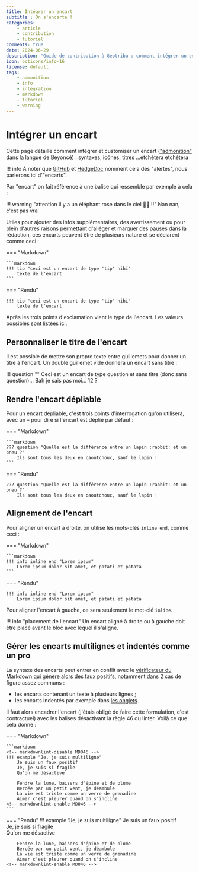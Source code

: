 ```yaml
---
title: Intégrer un encart
subtitle : On s'encarte !
categories:
    - article
    - contribution
    - tutoriel
comments: true
date: 2024-06-29
description: "Guide de contribution à Geotribu : comment intégrer un encart pour info, ou avertissement, ou autre"
icon: octicons/info-16
license: default
tags:
    - admonition
    - info
    - intégration
    - markdown
    - tutoriel
    - warning
---
```


# Intégrer un encart

Cette page détaille comment intégrer et customiser un encart (["admonition"](https://squidfunk.github.io/mkdocs-material/reference/admonitions/) dans la langue de Beyoncé) : syntaxes, icônes, titres ...etchétera etchétera

!!! info
    À noter que [GitHub](https://docs.github.com/fr/get-started/writing-on-github/getting-started-with-writing-and-formatting-on-github/basic-writing-and-formatting-syntax#alerts) et [HedgeDoc](https://docs.hedgedoc.dev/references/hfm/#structural-elements) nomment cela des "alertes", nous parlerons ici d'"encarts".

Par "encart" on fait référence à une balise qui ressemble par exemple à cela :

!!! warning "attention il y a un éléphant rose dans le ciel :elephant::purple_heart: !!"
    Nan nan, c'est pas vrai

Utiles pour ajouter des infos supplémentaires, des avertissement ou pour plein d'autres raisons permettant d'alléger et marquer des pauses dans la rédaction, ces encarts peuvent être de plusieurs nature et se déclarent comme ceci :

<!-- markdownlint-disable MD046 -->
=== "Markdown"

    ```markdown
    !!! tip "ceci est un encart de type 'tip' hihi"
        texte de l'encart
    ```

=== "Rendu"

    !!! tip "ceci est un encart de type 'tip' hihi"
        texte de l'encart
<!-- markdownlint-enable MD046 -->

Après les trois points d'exclamation vient le type de l'encart. Les valeurs possibles [sont listées ici](https://squidfunk.github.io/mkdocs-material/reference/admonitions/#supported-types).

## Personnaliser le titre de l'encart

Il est possible de mettre son propre texte entre guillemets pour donner un titre à l'encart. Un double guillemet vide donnera un encart sans titre :

!!! question ""
    Ceci est un encart de type question et sans titre (donc sans question)... Bah je sais pas moi... 12 ?

## Rendre l'encart dépliable

Pour un encart dépliable, c'est trois points d'interrogation qu'on utilisera, avec un `+` pour dire si l'encart est déplié par défaut :

<!-- markdownlint-disable MD046 -->
=== "Markdown"

    ```markdown
    ??? question "Quelle est la différence entre un lapin :rabbit: et un pneu ?"
        Ils sont tous les deux en caoutchouc, sauf le lapin !
    ```

=== "Rendu"

    ??? question "Quelle est la différence entre un lapin :rabbit: et un pneu ?"
        Ils sont tous les deux en caoutchouc, sauf le lapin !
<!-- markdownlint-enable MD046 -->

## Alignement de l'encart

Pour aligner un encart à droite, on utilise les mots-clés `inline end`, comme ceci :

<!-- markdownlint-disable MD046 -->
=== "Markdown"

    ```markdown
    !!! info inline end "Lorem ipsum"
        Lorem ipsum dolor sit amet, et patati et patata
    ```

=== "Rendu"

    !!! info inline end "Lorem ipsum"
        Lorem ipsum dolor sit amet, et patati et patata
<!-- markdownlint-enable MD046 -->

Pour aligner l'encart à gauche, ce sera seulement le mot-clé `inline`.

!!! info "placement de l'encart"
    Un encart aligné à droite ou à gauche doit être placé avant le bloc avec lequel il s'aligne.

## Gérer les encarts multilignes et indentés comme un pro

La syntaxe des encarts peut entrer en conflit avec le [vérificateur du Markdown qui génère alors des faux positifs](../internal/markdown_linter.md#gerer-les-faux-positifs-du-linter "Gérer les faux positifs du linter Markdown"), notamment dans 2 cas de figure assez communs :

- les encarts contenant un texte à plusieurs lignes ;
- les encarts indentés par exemple dans [les onglets](https://squidfunk.github.io/mkdocs-material/reference/content-tabs/).

Il faut alors encadrer l'encart (j'étais obligé de faire cette formulation, c'est contractuel) avec les balises désactivant la règle 46 du linter. Voilà ce que cela donne :

<!-- markdownlint-disable MD046 -->
=== "Markdown"

    ```markdown
    <!-- markdownlint-disable MD046 -->
    !!! example "Je, je suis multiligne"
        Je suis un faux positif  
        Je, je suis si fragile  
        Qu'on me désactive

        Fendre la lune, baisers d'épine et de plume  
        Bercée par un petit vent, je déambule  
        La vie est triste comme un verre de grenadine  
        Aimer c'est pleurer quand on s'incline
    <!-- markdownlint-enable MD046 -->
    ```

=== "Rendu"
    <!-- markdownlint-disable MD046 -->
    !!! example "Je, je suis multiligne"
        Je suis un faux positif  
        Je, je suis si fragile  
        Qu'on me désactive

        Fendre la lune, baisers d'épine et de plume  
        Bercée par un petit vent, je déambule  
        La vie est triste comme un verre de grenadine  
        Aimer c'est pleurer quand on s'incline
    <!-- markdownlint-enable MD046 -->

